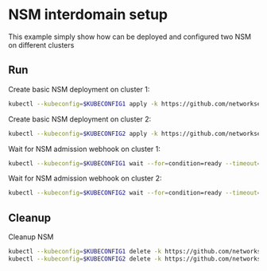 # NSM interdomain setup


This example simply show how can be deployed and configured two NSM on different clusters

## Run

Create basic NSM deployment on cluster 1:

```bash
kubectl --kubeconfig=$KUBECONFIG1 apply -k https://github.com/networkservicemesh/deployments-k8s/examples/interdomain/nsm/cluster1?ref=06a1fc0708723aa9e94a9acad16c6e426b93e5c7
```

Create basic NSM deployment on cluster 2:

```bash
kubectl --kubeconfig=$KUBECONFIG2 apply -k https://github.com/networkservicemesh/deployments-k8s/examples/interdomain/nsm/cluster2?ref=06a1fc0708723aa9e94a9acad16c6e426b93e5c7
```

Wait for NSM admission webhook on cluster 1:

```bash
kubectl --kubeconfig=$KUBECONFIG1 wait --for=condition=ready --timeout=1m pod -n nsm-system -l app=admission-webhook-k8s
```

Wait for NSM admission webhook on cluster 2:

```bash
kubectl --kubeconfig=$KUBECONFIG2 wait --for=condition=ready --timeout=1m pod -n nsm-system -l app=admission-webhook-k8s
```

## Cleanup

Cleanup NSM
```bash
kubectl --kubeconfig=$KUBECONFIG1 delete -k https://github.com/networkservicemesh/deployments-k8s/examples/interdomain/nsm/cluster1?ref=06a1fc0708723aa9e94a9acad16c6e426b93e5c7
kubectl --kubeconfig=$KUBECONFIG2 delete -k https://github.com/networkservicemesh/deployments-k8s/examples/interdomain/nsm/cluster2?ref=06a1fc0708723aa9e94a9acad16c6e426b93e5c7
```
